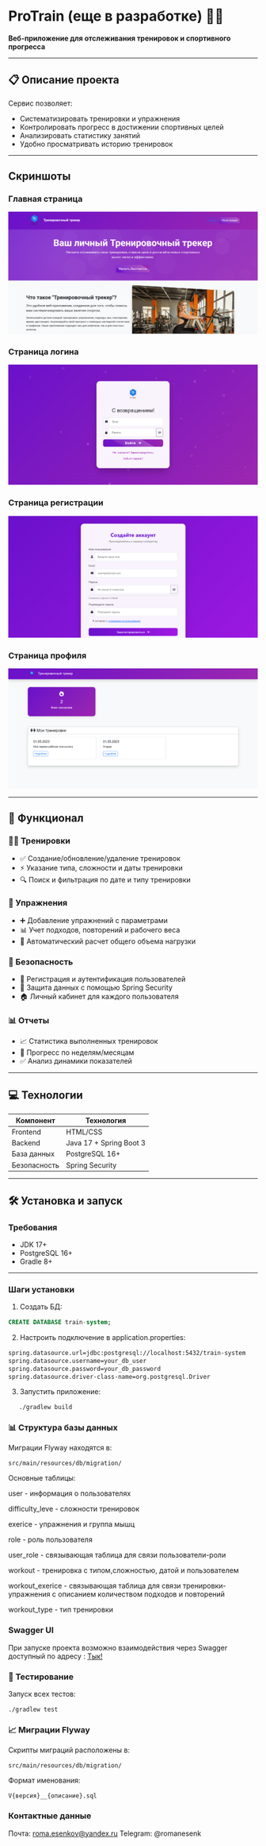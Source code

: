 # ProTrain (еще в разработке) 🏋️‍♂️

**Веб-приложение для отслеживания тренировок и спортивного прогресса**

---

## 📋 Описание проекта

Сервис позволяет:
- Систематизировать тренировки и упражнения
- Контролировать прогресс в достижении спортивных целей
- Анализировать статистику занятий
- Удобно просматривать историю тренировок

---

## Скриншоты
### Главная страница
![Главная страница](src/main/resources/static/images/mainscreen.png)
### Страница логина
![Страница логина](src/main/resources/static/images/loginscreen.png)
### Страница регистрации
![Страница регистрации](src/main/resources/static/images/registerscreen.png)
### Страница профиля
![Страница профиля](src/main/resources/static/images/profilescreen.png)

---

## 🚀 Функционал

### 🏋️‍♂️ Тренировки
- ✅ Создание/обновление/удаление тренировок
- ⚡ Указание типа, сложности и даты тренировки
- 🔍 Поиск и фильтрация по дате и типу тренировки

### 💪 Упражнения
- ➕ Добавление упражнений с параметрами
- 📊 Учет подходов, повторений и рабочего веса
- 🧮 Автоматический расчет общего объема нагрузки

### 🔐 Безопасность
- 👤 Регистрация и аутентификация пользователей
- 🔐 Защита данных с помощью Spring Security
- 🏠 Личный кабинет для каждого пользователя

### 📊 Отчеты
- 📈 Статистика выполненных тренировок
- 📅 Прогресс по неделям/месяцам
- ✅ Анализ динамики показателей

---

## 💻 Технологии

| Компонент       | Технология         |
|----------------|-------------------|
| Frontend       | HTML/CSS          |
| Backend        | Java 17 + Spring Boot 3 |
| База данных    | PostgreSQL 16+     |
| Безопасность   | Spring Security    |

---

## 🛠️ Установка и запуск

### Требования
- JDK 17+
- PostgreSQL 16+
- Gradle 8+
---

### Шаги установки

1. Создать БД:
```sql
CREATE DATABASE train-system;
```

2. Настроить подключение в application.properties:
```properties
spring.datasource.url=jdbc:postgresql://localhost:5432/train-system
spring.datasource.username=your_db_user
spring.datasource.password=your_db_password
spring.datasource.driver-class-name=org.postgresql.Driver
```

3. Запустить приложение:
```
   ./gradlew build
```
### 📊 Структура базы данных

Миграции Flyway находятся в:
```
src/main/resources/db/migration/
```

Основные таблицы:

user - информация о пользователях

difficulty_leve - сложности тренировок

exerice - упражнения и группа мышц

role - роль пользователя

user_role - связывающая таблица для связи пользователи-роли

workout - тренировка с типом,сложностью, датой и пользователем

workout_exerice - связывающая таблица для связи тренировки-упражнения с описанием количеством подходов и повторений

workout_type - тип тренировки

### Swagger UI
При запуске проекта возможно взаимодействия через Swagger доступный по адресу : [Тык!](http://localhost:8080/swagger-ui.html)

### 🧪 Тестирование

Запуск всех тестов:
```
./gradlew test
```

### 📈 Миграции Flyway
Скрипты миграций расположены в:
```
src/main/resources/db/migration/
```
Формат именования:
```
V{версия}__{описание}.sql
```

### Контактные данные
Почта: roma.esenkov@yandex.ru
Telegram: @romanesenk
